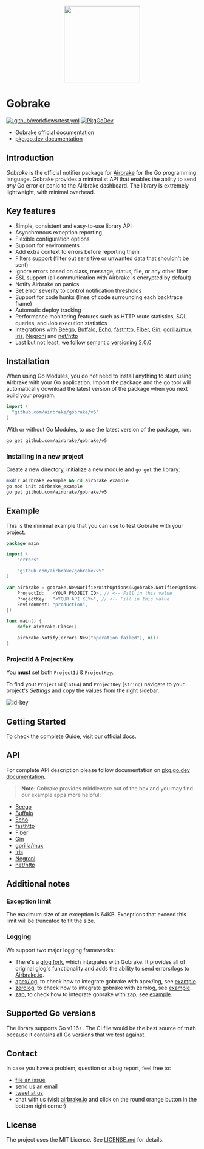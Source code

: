 <p align="center">
  <img src="https://airbrake-github-assets.s3.amazonaws.com/brand/airbrake-full-logo.png" width="200">
</p>

# Gobrake

[![.github/workflows/test.yml](https://github.com/airbrake/gobrake/actions/workflows/test.yml/badge.svg?branch=master)](https://github.com/airbrake/gobrake/actions/workflows/test.yml)
[![PkgGoDev](https://pkg.go.dev/badge/airbrake/gobrake)][docs]

* [Gobrake official documentation][docs-official]
* [pkg.go.dev documentation][docs]

## Introduction

_Gobrake_ is the official notifier package for [Airbrake][airbrake.io] for the
Go programming language. Gobrake provides a minimalist API that enables the
ability to send _any_ Go error or panic to the Airbrake dashboard. The library
is extremely lightweight, with minimal overhead.

## Key features

* Simple, consistent and easy-to-use library API
* Asynchronous exception reporting
* Flexible configuration options
* Support for environments
* Add extra context to errors before reporting them
* Filters support (filter out sensitive or unwanted data that shouldn't be sent)
* Ignore errors based on class, message, status, file, or any other filter
* SSL support (all communication with Airbrake is encrypted by default)
* Notify Airbrake on panics
* Set error severity to control notification thresholds
* Support for code hunks (lines of code surrounding each backtrace frame)
* Automatic deploy tracking
* Performance monitoring features such as HTTP route statistics, SQL queries,
  and Job execution statistics
* Integrations with [Beego][beego], [Buffalo][buffalo], [Echo][echo], [fasthttp][fasthttp], [Fiber][fiber],
[Gin][gin], [gorilla/mux][gorilla], [Iris][iris], [Negroni][negroni] and [net/http][nethttp]
* Last but not least, we follow [semantic versioning 2.0.0][semver2]

## Installation

When using Go Modules, you do not need to install anything to start using Airbrake with your Go application. Import the package and the go tool will automatically download the latest version of the package when you next build your program.

```go
import (
  "github.com/airbrake/gobrake/v5"
)
```

With or without Go Modules, to use the latest version of the package, run:

```sh
go get github.com/airbrake/gobrake/v5
```

### Installing in a new project

Create a new directory, initialize a new module and `go get` the library:

```sh
mkdir airbrake_example && cd airbrake_example
go mod init airbrake_example
go get github.com/airbrake/gobrake/v5
```

## Example

This is the minimal example that you can use to test Gobrake with your project.

```go
package main

import (
    "errors"

    "github.com/airbrake/gobrake/v5"
)

var airbrake = gobrake.NewNotifierWithOptions(&gobrake.NotifierOptions{
    ProjectId:   <YOUR PROJECT ID>, // <-- Fill in this value
    ProjectKey:  "<YOUR API KEY>", // <-- Fill in this value
    Environment: "production",
})

func main() {
    defer airbrake.Close()

    airbrake.Notify(errors.New("operation failed"), nil)
}
```

### ProjectId & ProjectKey

You **must** set both `ProjectId` & `ProjectKey`.

To find your `ProjectId` (`int64`) and `ProjectKey` (`string`) navigate to your
project's _Settings_ and copy the values from the right sidebar.

![id-key][project-idkey]

## Getting Started

To check the complete Guide, visit our official [docs][docs-official].

## API

For complete API description please follow documentation on [pkg.go.dev
documentation][docs].

> **Note**: Gobrake provides middleware out of
the box and you may find our example apps more helpful:

* [Beego](examples/beego)
* [Buffalo](examples/buffalo)
* [Echo](examples/echo)
* [fasthttp](examples/fasthttp)
* [Fiber](examples/fiber)
* [Gin](examples/gin)
* [gorilla/mux](examples/gorilla)
* [Iris](examples/iris)
* [Negroni](examples/negroni)
* [net/http](examples/http)

## Additional notes

### Exception limit

The maximum size of an exception is 64KB. Exceptions that exceed this limit
will be truncated to fit the size.

### Logging

We support two major logging frameworks:

* There's a [glog fork][glog], which integrates with Gobrake. It provides all of
original glog's functionality and adds the ability to send errors/logs to
[Airbrake.io][airbrake.io].
* [apex/log][apexlog], to check how to integrate gobrake with apex/log, see [example](examples/apexlog).
* [zerolog][zerolog], to check how to integrate gobrake with zerolog, see [example](examples/zerolog).
* [zap][zap], to check how to integrate gobrake with zap, see [example](examples/zap).

## Supported Go versions

The library supports Go v1.16+. The CI file would be the best source of truth
because it contains all Go versions that we test against.

## Contact

In case you have a problem, question or a bug report, feel free to:

* [file an issue][issues]
* [send us an email](mailto:support@airbrake.io)
* [tweet at us][twitter]
* chat with us (visit [airbrake.io][airbrake.io] and click on the round orange
    button in the bottom right corner)

## License

The project uses the MIT License. See [LICENSE.md](https://github.com/airbrake/gobrake/blob/master/LICENSE.md) for details.

[airbrake.io]: https://airbrake.io
[docs-official]: https://docs.airbrake.io/docs/platforms/go-lang/
[docs]: https://pkg.go.dev/github.com/airbrake/gobrake/v5
[docs/performance]: https://docs.airbrake.io/docs/overview/apm/#monitoring-go-apps
[beego]: https://github.com/beego/beego
[buffalo]: https://github.com/gobuffalo/buffalo
[echo]: https://github.com/labstack/echo
[fasthttp]: https://github.com/valyala/fasthttp
[fiber]: https://github.com/gofiber/fiber
[gin]: https://github.com/gin-gonic/gin
[gorilla]: https://github.com/gorilla/mux
[iris]: https://github.com/kataras/iris
[negroni]: https://github.com/urfave/negroni
[nethttp]: https://pkg.go.dev/net/http
[semver2]: http://semver.org/spec/v2.0.0.html
[go-mod]: https://github.com/golang/go/wiki/Modules
[project-idkey]: https://s3.amazonaws.com/airbrake-github-assets/gobrake/project-id-key.png
[issues]: https://github.com/airbrake/gobrake/issues
[twitter]: https://twitter.com/airbrake
[glog]: https://github.com/airbrake/glog
[apexlog]: https://github.com/apex/log
[zerolog]: https://github.com/rs/zerolog
[zap]: https://github.com/uber-go/zap
